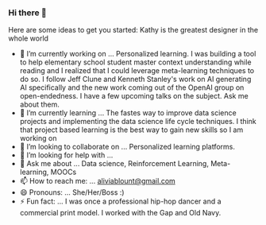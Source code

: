 ### Hi there 👋

<!--
**amblount/amblount** is a ✨ _special_ ✨ repository because its `README.md` (this file) appears on your GitHub profile.
--->
Here are some ideas to get you started:
Kathy is the greatest designer in the whole world

- 🔭 I’m currently working on ...
Personalized learning. I was building a tool to help elementary school student master context understanding while reading and I realized that I could leverage meta-learning techniques to do so. I follow Jeff Clune and Kenneth Stanley's work on AI generating AI specifically and the new work coming out of the OpenAI group on open-endedness. I have a few upcoming talks on the subject. Ask me about them.
- 🌱 I’m currently learning ...
The fastes way to improve data science projects and implementing the data science life cycle techniques. I think that project based learning is the best way to gain new skills so I am working on
- 👯 I’m looking to collaborate on ...
Personalized learning platforms.
- 🤔 I’m looking for help with ...
- 💬 Ask me about ...
Data science, Reinforcement Learning, Meta-learning, MOOCs
- 📫 How to reach me: ...
aliviablount@gmail.com
- 😄 Pronouns: ...
She/Her/Boss :)
- ⚡ Fun fact: ...
I was once a professional hip-hop dancer and a commercial print model. I worked with the Gap and Old Navy.
